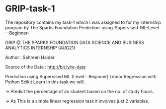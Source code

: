 # GRIP-task-1



The repository contains my task-1 which i was assigned to for my internship program by The Sparks Foundation
Prediction-using-Supervised-ML-Level---Beginner-



GRIP @ THE SPARKS FOUNDATION DATA SCIENCE AND BUSINESS ANALYTICS INTERNSHIP (AUG21)




Author : Sahreen Haider




Source of the Data : http://bit.ly/w-data



Prediction using Supervised ML (Level - Beginner) Linear Regression with Python Scikit Learn
In this task we will.



-> Predict the percentage of an student based on the no. of study hours.



-> As This is a simple linear regression task it involves just 2 variables.
